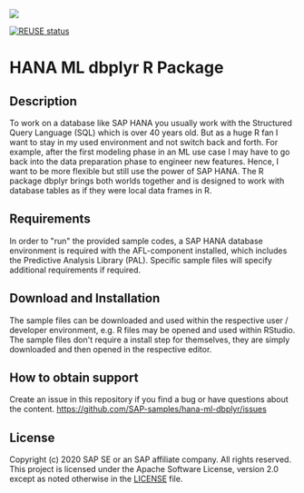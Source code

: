 ![](https://img.shields.io/badge/STATUS-NOT%20CURRENTLY%20MAINTAINED-red.svg?longCache=true&style=flat)

[![REUSE status](https://api.reuse.software/badge/github.com/SAP-samples/hana-ml-dbplyr)](https://api.reuse.software/info/github.com/SAP-samples/hana-ml-dbplyr)

# HANA ML dbplyr R Package

## Description
To work on a database like SAP HANA you usually work with the Structured Query Language (SQL) which is over 40 years old. But as a huge R fan I want to stay in my used environment and not switch back and forth. For example, after the first modeling phase in an ML use case I may have to go back into the data preparation phase to engineer new features. Hence, I want to be more flexible but still use the power of SAP HANA. The R package dbplyr brings both worlds together and is designed to work with database tables as if they were local data frames in R.

## Requirements
In order to "run" the provided sample codes, a SAP HANA database environment is required with the AFL-component installed, which includes the Predictive Analysis Library (PAL). Specific sample files will specify additional requirements if required.

## Download and Installation
The sample files can be downloaded and used within the respective user / developer environment, e.g. R files may be opened and used within RStudio. The sample files don't require a install step for themselves, they are simply downloaded and then opened in the respective editor.

## How to obtain support

Create an issue in this repository if you find a bug or have questions about the content. 
https://github.com/SAP-samples/hana-ml-dbplyr/issues

## License
Copyright (c) 2020 SAP SE or an SAP affiliate company. All rights reserved. This project is licensed under the Apache Software License, version 2.0 except as noted otherwise in the [LICENSE](LICENSES/Apache-2.0.txt) file. 
